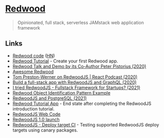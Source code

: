 # [Redwood](https://redwoodjs.com/)

> Opinionated, full stack, serverless JAMstack web application framework

## Links

- [Redwood code](https://github.com/redwoodjs/redwood) ([HN](https://news.ycombinator.com/item?id=22537944))
- [Redwood Tutorial](https://github.com/redwoodjs/tutorial) - Create your first Redwood app.
- [Redwood Talk and Demo by its Co-Author Peter Pistorius (2020)](https://www.youtube.com/watch?v=rAb0H-MD-Fs)
- [Awesome Redwood](https://github.com/redwoodjs/awesome-redwood)
- [Tom Preston-Werner on RedwoodJS | React Podcast (2020)](https://reactpodcast.simplecast.com/episodes/117)
- [Build a full-stack app with RedwoodJS and GraphQL (2020)](https://hasura.io/blog/redwoodjs-with-graphql-hasura/)
- [I tried RedwoodJS - Fullstack Framework for Startups? (2021)](https://www.youtube.com/watch?v=qAHTAYAh9zk)
- [Redwood Object Identification Pattern Example](https://github.com/orta/redwood-object-identification)
- [RedwoodJS and PostgreSQL (2021)](https://daily.dev/blog/redwoodjs-and-postgressql)
- [Redwood Tutorial App](https://github.com/redwoodjs/redwood-tutorial) - End state after completing the RedwoodJS introduction tutorial.
- [RedwoodJS Web Code](https://github.com/redwoodjs/redwoodjs.com)
- [RedwoodJS 1.0 launch](https://twitter.com/redwoodjs/status/1506705583939883008)
- [RedwoodJS - Deploy target CI](https://github.com/redwoodjs/deploy-target-ci) - Testing supported RedwoodJS deploy targets using canary packages.

